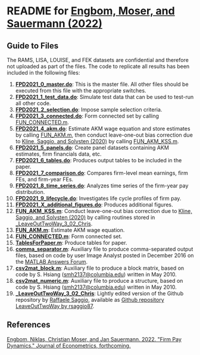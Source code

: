 # README for [Engbom, Moser, and Sauermann (2022)](https://ssrn.com/abstract=3531250)


## Guide to Files

The RAMS, LISA, LOUISE, and FEK datasets are confidential and therefore not uploaded as part of the files. The code to replicate all results has been included in the following files:

1. **[FPD2021_0_master.do](FPD2021_0_master.do)**: This is the master file. All other files should be executed from this file with the appropriate switches.
2. **[FPD2021_1_test_data.do](FPD2021_1_test_data.do)**: Simulate test data that can be used to test-run all other code.
3. **[FPD2021_2_selection.do](FPD2021_2_selection.do)**: Impose sample selection criteria.
4. **[FPD2021_3_connected.do](FPD2021_3_connected.do)**: Form connected set by calling [FUN_CONNECTED.m](FUN_CONNECTED.m).
5. **[FPD2021_4_akm.do](FPD2021_4_akm.do)**: Estimate AKM wage equation and store estimates by calling [FUN_AKM.m](FUN_AKM.m), then conduct leave-one-out bias correction due to [Kline, Saggio, and Solvsten (2020)](https://www.econometricsociety.org/publications/econometrica/2020/09/01/leave-out-estimation-variance-components) by calling [FUN_AKM_KSS.m](FUN_AKM_KSS.m).
6. **[FPD2021_5_panels.do](FPD2021_5_panels.do)**: Create panel datasets containing AKM estimates, firm financials data, etc.
7. **[FPD2021_6_tables.do](FPD2021_6_tables.do)**: Produces output tables to be included in the paper.
8. **[FPD2021_7_comparison.do](FPD2021_7_comparison.do)**: Compares firm-level mean earnings, firm FEs, and firm-year FEs.
9. **[FPD2021_8_time_series.do](FPD2021_8_time_series.do)**: Analyzes time series of the firm-year pay distribution.
10. **[FPD2021_9_lifecycle.do](FPD2021_9_lifecycle.do)**: Investigates life cycle profiles of firm pay.
11. **[FPD2021_X_additional_figures.do](FPD2021_X_additional_figures.do)**: Produces additional figures.
12. **[FUN_AKM_KSS.m](FUN_AKM_KSS.m)**: Conduct leave-one-out bias correction due to [Kline, Saggio, and Solvsten (2020)](https://www.econometricsociety.org/publications/econometrica/2020/09/01/leave-out-estimation-variance-components) by calling routines stored in [_LeaveOutTwoWay_3_02_Chris](_LeaveOutTwoWay_3_02_Chris).
13. **[FUN_AKM.m](FUN_AKM.m)**: Estimate AKM wage equation.
14. **[FUN_CONNECTED.m](FUN_CONNECTED.m)**: Form connected set.
15. **[TablesForPaper.m](TablesForPaper.m)**: Produce tables for paper.
16. **[comma_separator.m](comma_separator.m)**: Auxiliary file to produce comma-separated output files, based on code by user Image Analyst posted in December 2016 on the [MATLAB Answers Forum](https://www.mathworks.com/matlabcentral/answers/315519-how-to-display-data-with-commas-or-spaces).
17. **[csv2mat_block.m](csv2mat_block.m)**: Auxiliary file to produce a block matrix, based on code by S. Hsiang (smh2137@columbia.edu) written in May 2010.
18. **[csv2mat_numeric.m](csv2mat_numeric.m)**: Auxiliary file to produce a structure, based on code by S. Hsiang (smh2137@columbia.edu) written in May 2010.
19. **[_LeaveOutTwoWay_3_02_Chris](_LeaveOutTwoWay_3_02_Chris)**: Lightly edited version of the Github repository by [Raffaele Saggio](https://sites.google.com/site/raffaelesaggio/), available as [Github repository LeaveOutTwoWay by rsaggio87](https://github.com/rsaggio87/LeaveOutTwoWay).


## References

[Engbom, Niklas, Christian Moser, and Jan Sauermann. 2022. "Firm Pay Dynamics." Journal of Econometrics, forthcoming.](https://ssrn.com/abstract=3531250)
